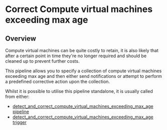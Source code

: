 # Correct Compute virtual machines exceeding max age

## Overview

Compute virtual machines can be quite costly to retain, it is also likely that after a certain point in time they're no longer required and should be cleaned up to prevent further costs.

This pipeline allows you to specify a collection of compute virtual machines exceeding max age and then either send notifications or attempt to perform a predefined corrective action upon the collection.

Whilst it is possible to utilise this pipeline standalone, it is usually called from either:
- [detect_and_correct_compute_virtual_machines_exceeding_max_age pipeline](https://hub.flowpipe.io/mods/turbot/azure_thrifty/pipelines/azure_thrifty.pipeline.detect_and_correct_compute_virtual_machines_exceeding_max_age)
- [detect_and_correct_compute_virtual_machines_exceeding_max_age trigger](https://hub.flowpipe.io/mods/turbot/azure_thrifty/triggers/azure_thrifty.trigger.query.detect_and_correct_compute_virtual_machines_exceeding_max_age)